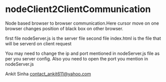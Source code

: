 nodeClient2ClientCommunication
==============================

Node based browser to browser communication.Here cursor move on one browser changes position of black box on other browser.

first file nodeServer.js is the server file
second file index.html is the file that will be serverd on client request

You may need to change the ip and port mentioned in nodeServer.js file as per you server config.
Also you need to open the port you mention in nodeServer.js

Ankit Sinha
contact_ankit611@yahoo.com
